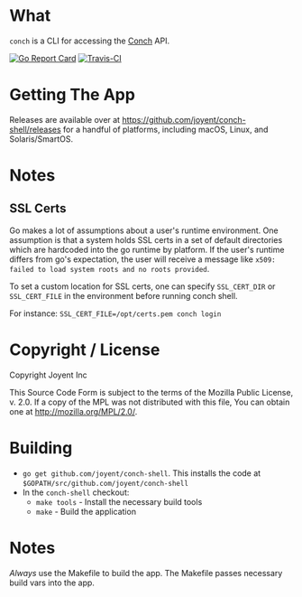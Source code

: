 # What

`conch` is a CLI for accessing the [Conch](https://github.com/joyent/conch) API.

[![Go Report Card](https://goreportcard.com/badge/joyent/conch-shell)](https://goreportcard.com/report/joyent/conch-shell) [![Travis-CI](https://travis-ci.org/joyent/conch-shell.svg?branch=master)](https://travis-ci.org/joyent/conch-shell)

# Getting The App

Releases are available over at https://github.com/joyent/conch-shell/releases
for a handful of platforms, including macOS, Linux, and Solaris/SmartOS.

# Notes

## SSL Certs

Go makes a lot of assumptions about a user's runtime environment. One assumption
is that a system holds SSL certs in a set of default directories which are
hardcoded into the go runtime by platform. If the user's runtime differs from
go's expectation, the user will receive a message like `x509: failed to load
system roots and no roots provided`.

To set a custom location for SSL certs, one can specify `SSL_CERT_DIR` or
`SSL_CERT_FILE` in the environment before running conch shell.

For instance: `SSL_CERT_FILE=/opt/certs.pem conch login`


# Copyright / License

Copyright Joyent Inc

This Source Code Form is subject to the terms of the Mozilla Public
License, v. 2.0. If a copy of the MPL was not distributed with this
file, You can obtain one at http://mozilla.org/MPL/2.0/.

# Building

* `go get github.com/joyent/conch-shell`. This installs the code at
  `$GOPATH/src/github.com/joyent/conch-shell`
* In the `conch-shell` checkout:
	* `make tools` - Install the necessary build tools
	* `make` - Build the application

# Notes

*Always* use the Makefile to build the app. The Makefile passes necessary build
vars into the app. 

